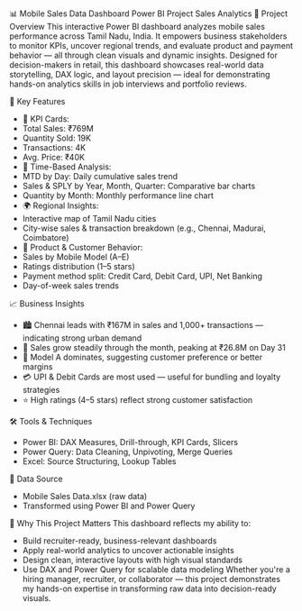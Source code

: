 📊 Mobile Sales Data Dashboard
Power BI Project  Sales Analytics
🧩 Project Overview
This interactive Power BI dashboard analyzes mobile sales performance across Tamil Nadu, India. It empowers business stakeholders to monitor KPIs, uncover regional trends, and evaluate product and payment behavior — all through clean visuals and dynamic insights.
Designed for decision-makers in retail, this dashboard showcases real-world data storytelling, DAX logic, and layout precision — ideal for demonstrating hands-on analytics skills in job interviews and portfolio reviews.

🚀 Key Features
- 📌 KPI Cards:
- Total Sales: ₹769M
- Quantity Sold: 19K
- Transactions: 4K
- Avg. Price: ₹40K
- 📅 Time-Based Analysis:
- MTD by Day: Daily cumulative sales trend
- Sales & SPLY by Year, Month, Quarter: Comparative bar charts
- Quantity by Month: Monthly performance line chart
- 🌍 Regional Insights:
- Interactive map of Tamil Nadu cities
- City-wise sales & transaction breakdown (e.g., Chennai, Madurai, Coimbatore)
- 📱 Product & Customer Behavior:
- Sales by Mobile Model (A–E)
- Ratings distribution (1–5 stars)
- Payment method split: Credit Card, Debit Card, UPI, Net Banking
- Day-of-week sales trends

📈 Business Insights
- 🏙️ Chennai leads with ₹167M in sales and 1,000+ transactions — indicating strong urban demand
- 📆 Sales grow steadily through the month, peaking at ₹26.8M on Day 31
- 📱 Model A dominates, suggesting customer preference or better margins
- 💳 UPI & Debit Cards are most used — useful for bundling and loyalty strategies
- ⭐ High ratings (4–5 stars) reflect strong customer satisfaction

🛠️ Tools & Techniques
- Power BI: DAX Measures, Drill-through, KPI Cards, Slicers
- Power Query: Data Cleaning, Unpivoting, Merge Queries
- Excel: Source Structuring, Lookup Tables

📂 Data Source
- Mobile Sales Data.xlsx (raw data)
- Transformed using Power BI and Power Query

🎯 Why This Project Matters
This dashboard reflects my ability to:
- Build recruiter-ready, business-relevant dashboards
- Apply real-world analytics to uncover actionable insights
- Design clean, interactive layouts with high visual standards
- Use DAX and Power Query for scalable data modeling
Whether you're a hiring manager, recruiter, or collaborator — this project demonstrates my hands-on expertise in transforming raw data into decision-ready visuals.

